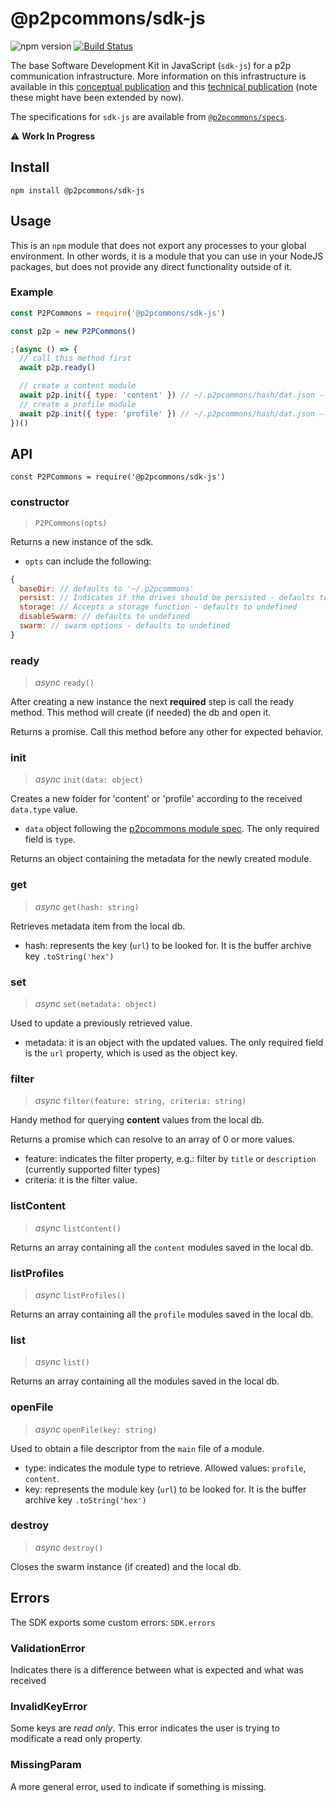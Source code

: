 # @p2pcommons/sdk-js

![npm version](https://img.shields.io/npm/v/@p2pcommons/sdk-js?color=4F2D84)
[![Build Status](https://travis-ci.com/p2pcommons/sdk-js.svg?branch=master)](https://travis-ci.com/p2pcommons/sdk-js)

The base Software Development Kit in JavaScript (`sdk-js`) for a p2p communication infrastructure. More
information on this infrastructure is available in this [conceptual
publication](https://doi.org/10.3390/publications6020021) and this
[technical publication](https://chartgerink.github.io/2018dat-com/)
(note these might have been extended by now).

The specifications for `sdk-js` are available from [`@p2pcommons/specs`](https://github.com/p2pcommons/specs).

:warning: **Work In Progress**

## Install

`npm install @p2pcommons/sdk-js`

## Usage

This is an `npm` module that does not export any processes to your
global environment. In other words, it is a module that you can use in
your NodeJS packages, but does not provide any direct functionality
outside of it.

### Example

```javascript
const P2PCommons = require('@p2pcommons/sdk-js')

const p2p = new P2PCommons()

;(async () => {
  // call this method first
  await p2p.ready()

  // create a content module
  await p2p.init({ type: 'content' }) // ~/.p2pcommons/hash/dat.json --> type: content
  // create a profile module
  await p2p.init({ type: 'profile' }) // ~/.p2pcommons/hash/dat.json --> type: profile
})()
```

## API

`const P2PCommons = require('@p2pcommons/sdk-js')`

### constructor

> `P2PCommons(opts)`

Returns a new instance of the sdk.

- `opts` can include the following:
```javascript
{
  baseDir: // defaults to '~/.p2pcommons'
  persist: // Indicates if the drives should be persisted - defaults to true
  storage: // Accepts a storage function - defaults to undefined
  disableSwarm: // defaults to undefined
  swarm: // swarm options - defaults to undefined
}
```

### ready

> _async_ `ready()`

After creating a new instance the next **required** step is call the ready method. This method will create (if needed) the db and open it.

Returns a promise. Call this method before any other for expected behavior.

### init

> _async_ `init(data: object)`

Creates a new folder for 'content' or 'profile' according to the received `data.type` value.

- `data` object following the [p2pcommons module spec](https://github.com/p2pcommons/specs/blob/master/module.md). The only required field is `type`.

Returns an object containing the metadata for the newly created module.

### get

> _async_ `get(hash: string)`

Retrieves metadata item from the local db.

- hash: represents the key (`url`) to be looked for. It is the buffer archive key `.toString('hex')`

### set

> _async_ `set(metadata: object)`

Used to update a previously retrieved value.

- metadata: it is an object with the updated values. The only required field is the `url` property, which is used as the object key.

### filter

> _async_ `filter(feature: string, criteria: string)`

Handy method for querying **content** values from the local db.

Returns a promise which can resolve to an array of 0 or more values.

- feature: indicates the filter property, e.g.: filter by `title` or `description` (currently supported filter types)
- criteria: it is the filter value.

### listContent

> _async_ `listContent()`

Returns an array containing all the `content` modules saved in the local db.

### listProfiles

> _async_ `listProfiles()`

Returns an array containing all the `profile` modules saved in the local db.

### list

> _async_ `list()`

Returns an array containing all the modules saved in the local db.

### openFile

> _async_ `openFile(key: string)`

Used to obtain a file descriptor from the `main` file of a module.

- type: indicates the module type to retrieve. Allowed values: `profile`, `content`.
- key: represents the module key (`url`) to be looked for. It is the buffer archive key `.toString('hex')`

### destroy

> _async_ `destroy()`

Closes the swarm instance (if created) and the local db.

## Errors

The SDK exports some custom errors: `SDK.errors`

### ValidationError

Indicates there is a difference between what is expected and what was received

### InvalidKeyError

Some keys are _read only_. This error indicates the user is trying to modificate a read only property.

### MissingParam

A more general error, used to indicate if something is missing.
